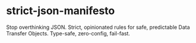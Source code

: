 # strict-json-manifesto
Stop overthinking JSON. Strict, opinionated rules for safe, predictable Data Transfer Objects. Type-safe, zero-config, fail-fast.
